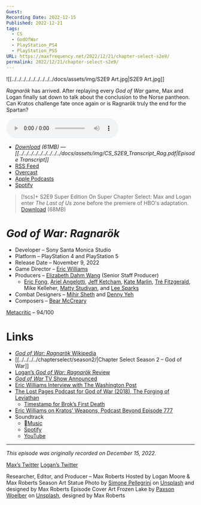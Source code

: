 ```yaml
---
Guest: 
Recording Date: 2022-12-15
Published: 2022-12-21
tags:
  - CS
  - GodOfWar
  - PlayStation_PS4
  - PlayStation_PS5
URL: https://maxfrequency.net/2022/12/21/chapter-select-s2e9/
permalink: 2022/12/21/chapter-select-s2e9/
---
```

![[../../../../../../../../../docs/assets/img/S2E9 Art.jpg|S2E9 Art.jpg]]

*Ragnarök* has arrived. After replaying every *God of War* game, Max and Logan finally sat down to talk about the conclusion to the Norse pantheon. Can Kratos challenge fate once again or is Ragnarök truly the end for the Spartan?

<audio controls>
  <source src="https://traffic.libsyn.com/chapterselectpod/CS_S2E9_Final.mp3">
</audio>

- *[Download](https://traffic.libsyn.com/chapterselectpod/CS_S2E9_Final.mp3) (61MB)  — [[../../../../../../../../../docs/assets/img/CS_S2E9_Transcript_Rag.pdf|Episode Transcript]]*
- [RSS Feed](https://chapterselectpod.libsyn.com/rss)
- [Overcast](https://overcast.fm/itunes1568777352/chapter-select)
- [Apple Podcasts](https://podcasts.apple.com/us/podcast/chapter-select/id1568777352)
- [Spotify](https://open.spotify.com/show/4f1TLZXbwtSX7uHROe9KlS)

> [!scs]+ S2E9 Super Edition
> On Super Chapter Select: Max and Logan enter *The Last of Us* zone before the premiere of HBO's adaptation. 
> [Download](https://traffic.libsyn.com/chapterselectpod/CS_S2E9_Member_Edition.mp3) (68MB)

# *God of War: Ragnarök*

- Developer – Sony Santa Monica Studio
- Platform – PlayStation 4 and PlayStation 5
- Release Date – November 9, 2022
- Game Director – [Eric Williams](https://www.mobygames.com/developer/sheet/view/developerId,73057/)
- Producers – [Elizabeth Dahm Wang](https://www.mobygames.com/developer/sheet/view/developerId,365536/) (Senior Staff Producer)
	- [Eric Fong](https://www.mobygames.com/developer/sheet/view/developerId,13505/), [Ariel Angelotti](https://www.mobygames.com/developer/sheet/view/developerId,546001/), [Jeff Ketcham](https://www.linkedin.com/in/jeffketcham/), [Kate Marlin](https://www.linkedin.com/in/🎮-katherine-marlin-25860316/?trk=public_profile_browsemap), [Tré Fitzgerald](https://www.linkedin.com/in/trefitzgerald/), Mike Kelleher, [Matty Studivan](https://www.linkedin.com/in/mattys), and [Lee Sparks](https://www.linkedin.com/in/leesparks/)
- Combat Designers – [Mihir Sheth](https://www.mobygames.com/developer/sheet/view/developerId,465766/) and [Denny Yeh](https://www.mobygames.com/developer/sheet/view/developerId,280213/)
- Composers – [Bear McCreary](https://en.wikipedia.org/wiki/Bear_McCreary)

[Metacritic](https://www.metacritic.com/game/playstation-5/god-of-war-ragnarok) – 94/100
# Links

- [*God of War: Ragnarök* Wikipedia](https://en.wikipedia.org/wiki/God_of_War_Ragnarök)
- [[../../../../chapterselect/season2/|Chapter Select Season 2 – God of War]]
- [Logan’s *God of War: Ragnarök* Review](https://comicbook.com/gaming/news/god-of-war-ragnarok-ps5-ps4-review/)
- [*God of War* TV Show Announced](https://www.hollywoodreporter.com/tv/tv-news/amazon-god-of-war-tv-series-1235281943/)
- [Eric Williams Interview with The Washington Post](https://www.washingtonpost.com/video-games/2022/12/14/god-of-war-eric-williams-qa/)
- [The Lost Pages Podcast for God of War (2018), The Forging of Leviathan](https://youtube.com/watch?v=rR8abxOHDls&t=1706)
	- [Timestamp for Brok’s First Death](https://youtube.com/watch?v=rR8abxOHDls&t=2113)
- [Eric Williams on Kratos’ Weapons, Podcast Beyond Episode 777](https://youtube.com/watch?v=fOeWO26Dj5o&t=70)
- Soundtrack
	- [Music](https://music.apple.com/us/album/god-of-war-ragnarök-original-soundtrack/1651184021)
	- [Spotify](https://open.spotify.com/album/7LmeRZOi905AochW9J9FAA)
	- [YouTube](https://youtube.com/playlist?list=OLAK5uy_koQAB9JzJw49W-QCvP5RGSh3I_FCTuLsw&feature=share)

---
*This episode was originally recorded on December 15, 2022.*

[Max’s Twitter](https://www.twitter.com/maxroberts143)
[Logan’s Twitter](https://www.twitter.com/mooreman12)

Researcher, Editor, and Producer – Max Roberts
Hosted by Logan Moore & Max Roberts
Season Art Statue Photo by [Simone Pellegrini](https://unsplash.com/@mazerone) on [Unsplash](https://unsplash.com/photos/L3QG_OBluT0) and designed by Max Roberts
Episode Cover Art Frozen Lake by [Paxson Woelber](https://unsplash.com/@paxsonwoelber) on [Unsplash](https://unsplash.com/photos/mnCdauXR3RE), designed by Max Roberts
